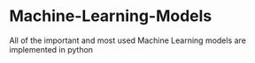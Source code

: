 # Machine-Learning-Models
All of the important and most used Machine Learning models are implemented in python
